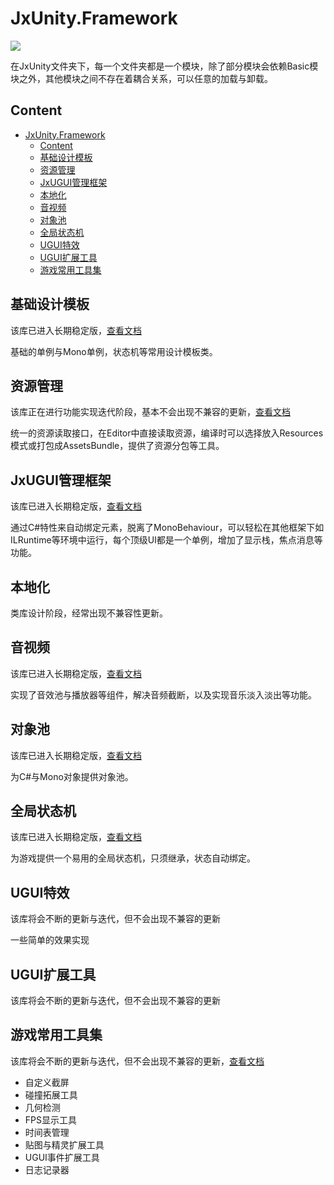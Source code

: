 # JxUnity.Framework
 ![](https://img.shields.io/github/license/JomiXedYu/JxCode.CoreLib?style=for-the-badge)
 
 在JxUnity文件夹下，每一个文件夹都是一个模块，除了部分模块会依赖Basic模块之外，其他模块之间不存在着耦合关系，可以任意的加载与卸载。

## Content
- [JxUnity.Framework](#jxunityframework)
  - [Content](#content)
  - [基础设计模板](#基础设计模板)
  - [资源管理](#资源管理)
  - [JxUGUI管理框架](#jxugui管理框架)
  - [本地化](#本地化)
  - [音视频](#音视频)
  - [对象池](#对象池)
  - [全局状态机](#全局状态机)
  - [UGUI特效](#ugui特效)
  - [UGUI扩展工具](#ugui扩展工具)
  - [游戏常用工具集](#游戏常用工具集)

## 基础设计模板
该库已进入长期稳定版，[查看文档](JxUnity/Basic/README.md)

基础的单例与Mono单例，状态机等常用设计模板类。
## 资源管理
该库正在进行功能实现迭代阶段，基本不会出现不兼容的更新，[查看文档](JxUnity/AssetManagment/README.md)

统一的资源读取接口，在Editor中直接读取资源，编译时可以选择放入Resources模式或打包成AssetsBundle，提供了资源分包等工具。
## JxUGUI管理框架
该库已进入长期稳定版，[查看文档](JxUnity/Jxugui/README.md)

通过C#特性来自动绑定元素，脱离了MonoBehaviour，可以轻松在其他框架下如ILRuntime等环境中运行，每个顶级UI都是一个单例，增加了显示栈，焦点消息等功能。
## 本地化
类库设计阶段，经常出现不兼容性更新。
## 音视频
该库已进入长期稳定版，[查看文档](JxUnity/Media/README.md)

实现了音效池与播放器等组件，解决音频截断，以及实现音乐淡入淡出等功能。
## 对象池
该库已进入长期稳定版，[查看文档](JxUnity/Pool/README.md)

为C#与Mono对象提供对象池。
## 全局状态机
该库已进入长期稳定版，[查看文档](JxUnity/Procedure/README.md)

为游戏提供一个易用的全局状态机，只须继承，状态自动绑定。
## UGUI特效
该库将会不断的更新与迭代，但不会出现不兼容的更新

一些简单的效果实现
## UGUI扩展工具
该库将会不断的更新与迭代，但不会出现不兼容的更新
## 游戏常用工具集
该库将会不断的更新与迭代，但不会出现不兼容的更新，[查看文档](JxUnity/Utility/README.md)

- 自定义截屏
- 碰撞拓展工具
- 几何检测
- FPS显示工具
- 时间表管理
- 贴图与精灵扩展工具
- UGUI事件扩展工具
- 日志记录器